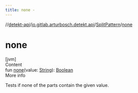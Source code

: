 ```yaml
---
title: none -
---
```

//[detekt-api](../../index.md)/[io.gitlab.arturbosch.detekt.api](../index.md)/[SplitPattern](index.md)/[none](none.md)



# none  
[jvm]  
Content  
fun [none](none.md)(value: [String](https://kotlinlang.org/api/latest/jvm/stdlib/kotlin/-string/index.html)): [Boolean](https://kotlinlang.org/api/latest/jvm/stdlib/kotlin/-boolean/index.html)  
More info  


Tests if none of the parts contain the given value.

  



